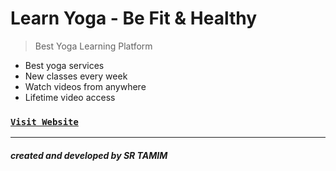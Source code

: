 # Learn Yoga - Be Fit & Healthy
> Best Yoga Learning Platform

- Best yoga services
- New classes every week
- Watch videos from anywhere
- Lifetime video access

### [`Visit Website`](https://ber-yoga-srt.netlify.app)
----------

#### *created and developed by SR TAMIM*